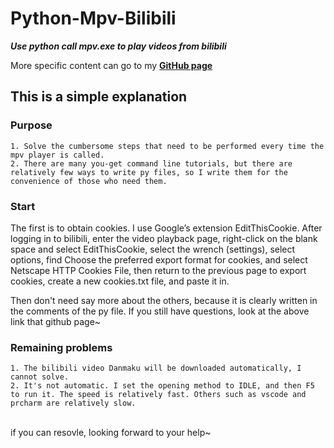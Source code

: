 # Python-Mpv-Bilibili
***Use python call mpv.exe to play videos from bilibili***

More specific content can go to my [**GitHub page**](https://wurarara.github.io/)

## This is a simple explanation

### Purpose
```
1. Solve the cumbersome steps that need to be performed every time the mpv player is called.
2. There are many you-get command line tutorials, but there are relatively few ways to write py files, so I write them for the convenience of those who need them.
```

### Start

The first is to obtain cookies. I use Google’s extension EditThisCookie. After logging in to bilibili, enter the video playback page, right-click on the blank space and select EditThisCookie, select the wrench (settings), select options, find Choose the preferred export format for cookies, and select Netscape HTTP Cookies File, then return to the previous page to export cookies, create a new cookies.txt file, and paste it in.

Then don't need say more about the others, because it is clearly written in the comments of the py file.
If you still have questions, look at the above link that github page~

### Remaining problems
```
1. The bilibili video Danmaku will be downloaded automatically, I cannot solve.
2. It's not automatic. I set the opening method to IDLE, and then F5 to run it. The speed is relatively fast. Others such as vscode and prcharm are relatively slow.
```
<br>if you can resovle, looking forward to your help~
